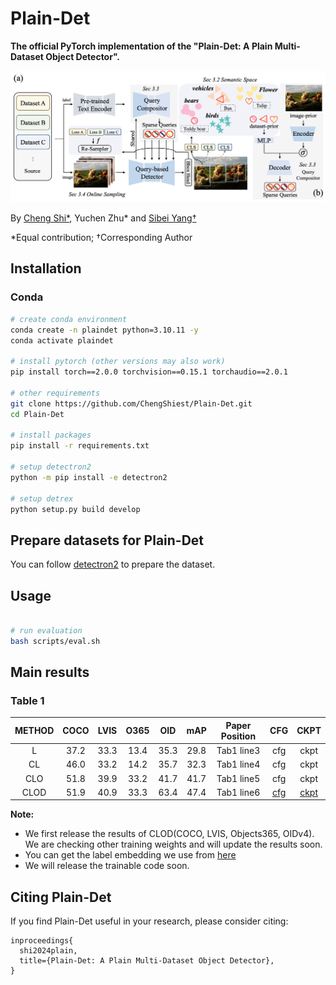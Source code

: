 # Plain-Det

**The official PyTorch implementation of the "Plain-Det: A Plain Multi-Dataset Object Detector".**

![Plain_det](configs/assets/plain_det.png)

By [Cheng Shi*](https://chengshiest.github.io/), Yuchen Zhu* and [Sibei Yang†](https://faculty.sist.shanghaitech.edu.cn/yangsibei/)

*Equal contribution; †Corresponding Author

## Installation

### Conda

```bash
# create conda environment
conda create -n plaindet python=3.10.11 -y
conda activate plaindet

# install pytorch (other versions may also work)
pip install torch==2.0.0 torchvision==0.15.1 torchaudio==2.0.1

# other requirements
git clone https://github.com/ChengShiest/Plain-Det.git
cd Plain-Det

# install packages
pip install -r requirements.txt

# setup detectron2
python -m pip install -e detectron2

# setup detrex
python setup.py build develop
```

## Prepare datasets for Plain-Det

You can follow [detectron2](https://detectron2.readthedocs.io/en/latest/tutorials/builtin_datasets.html) to prepare the dataset.

## Usage

```bash

# run evaluation
bash scripts/eval.sh
```

## Main results

### Table 1
  
| METHOD| COCO | LVIS | O365 | OID | mAP | Paper Position | CFG | CKPT |
| :---: | :---: | :---: | :---: | :---: | :---: | :---: | :---: | :---: | 
|L| 37.2 | 33.3 | 13.4 | 35.3 | 29.8 | Tab1 line3 | cfg |ckpt 
|CL| 46.0 | 33.2 | 14.2 | 35.7 | 32.3 | Tab1 line4 | cfg |ckpt 
|CLO| 51.8 | 39.9 | 33.2 | 41.7 | 41.7 | Tab1 line5 | cfg | ckpt
|CLOD| 51.9 | 40.9 | 33.3 | 63.4 | 47.4 | Tab1 line6 | [cfg](./projects/deformable_detr/configs/deformable_detr_r50_two_stage_90k_clod.py) | [ckpt](https://drive.google.com/file/d/1PL2WM78Ikl_4yf4mh4N_grUhWb2rrZk7/view?usp=drive_link)

**Note:**

- We first release the results of CLOD(COCO, LVIS, Objects365, OIDv4). We are checking other training weights and will update the results soon.
- You can get the label embedding we use from [here](https://drive.google.com/drive/folders/1G102noS3TjIFkXnShKhaaQRSuPXORwjQ?usp=drive_link)
- We will release the trainable code soon.

## Citing Plain-Det

If you find Plain-Det useful in your research, please consider citing:

```
inproceedings{
  shi2024plain,
  title={Plain-Det: A Plain Multi-Dataset Object Detector},
}
```